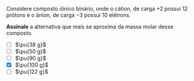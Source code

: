 Considere composto iônico binário, onde o cátion, de carga $+2$ possui $12$ prótons e o ânion, de carga $-3$ possui $10$ elétrons.

**Assinale** a alternativa que mais se aproxima da massa molar desse composto.

- [ ] $\pu{38 g}$
- [ ] $\pu{50 g}$
- [ ] $\pu{90 g}$  
- [x] $\pu{100 g}$  
- [ ] $\pu{122 g}$
